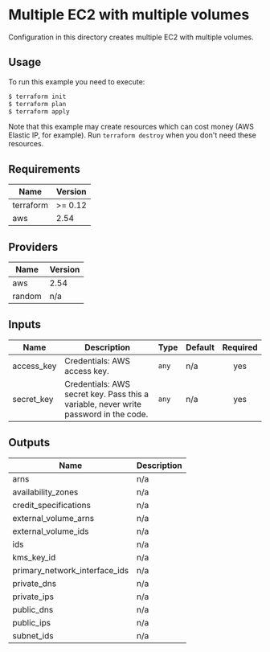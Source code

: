 # Multiple EC2 with multiple volumes

Configuration in this directory creates multiple EC2 with multiple volumes.

## Usage

To run this example you need to execute:

```bash
$ terraform init
$ terraform plan
$ terraform apply
```

Note that this example may create resources which can cost money (AWS Elastic IP, for example). Run `terraform destroy` when you don't need these resources.

<!-- BEGINNING OF PRE-COMMIT-TERRAFORM DOCS HOOK -->
## Requirements

| Name | Version |
|------|---------|
| terraform | >= 0.12 |
| aws | 2.54 |

## Providers

| Name | Version |
|------|---------|
| aws | 2.54 |
| random | n/a |

## Inputs

| Name | Description | Type | Default | Required |
|------|-------------|------|---------|:--------:|
| access\_key | Credentials: AWS access key. | `any` | n/a | yes |
| secret\_key | Credentials: AWS secret key. Pass this a variable, never write password in the code. | `any` | n/a | yes |

## Outputs

| Name | Description |
|------|-------------|
| arns | n/a |
| availability\_zones | n/a |
| credit\_specifications | n/a |
| external\_volume\_arns | n/a |
| external\_volume\_ids | n/a |
| ids | n/a |
| kms\_key\_id | n/a |
| primary\_network\_interface\_ids | n/a |
| private\_dns | n/a |
| private\_ips | n/a |
| public\_dns | n/a |
| public\_ips | n/a |
| subnet\_ids | n/a |

<!-- END OF PRE-COMMIT-TERRAFORM DOCS HOOK -->
